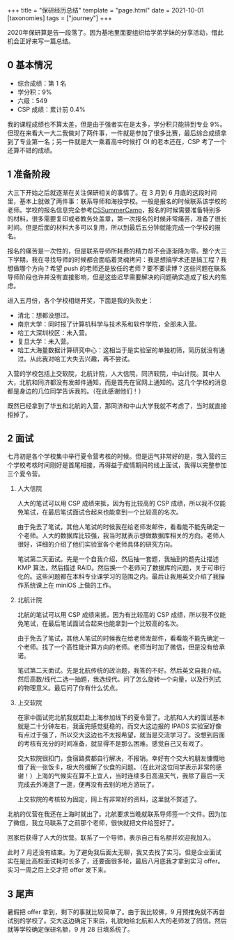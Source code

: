 +++
title = "保研经历总结"
template = "page.html"
date = 2021-10-01
[taxonomies]
tags = ["journey"]
+++

2020年保研算是告一段落了。因为基地里面要组织给学弟学妹的分享活动，借此机会正好来写一篇总结。
<!-- more -->

## 0 基本情况

- 综合成绩：第 1 名
- 学分积：9%
- 六级：549
- CSP 成绩：累计前 0.4%

我的课程成绩也不算太差，但是由于强者实在是太多，学分积只能排到专业 9%。但现在来看大一大二我做对了两件事，一件就是参加了很多比赛，最后综合成绩拿到了专业第一名；另一件就是大一乘着高中时候打 OI 的老本还在，CSP 考了一个还算不错的成绩。

## 1 准备阶段

大三下开始之后就逐渐在关注保研相关的事情了。在 3 月到 6 月底的这段时间里，基本上就做了两件事：联系导师和海投学校。一般是报名的时候联系该学校的老师。学校的报名信息完全参考[CSSummerCamp][cs-summer-camp]，报名的时候需要准备特别多的材料，很多需要复印或者教务处盖章，第一次报名的时候非常痛苦，准备了很长时间。但是后面的材料大多可以复用，所以到最后五分钟就能完成一个学校的报名。

[cs-summer-camp]: https://github.com/hit-thusz-RookieCJ/CSSummerCamp2021

报名的痛苦是一次性的，但是联系导师所耗费的精力却不会逐渐降为零。整个大三下学期，我在寻找导师的时候都会面临着灵魂拷问：我是想搞学术还是搞工程？我想做哪个方向？希望 push 的老师还是放任的老师？要不要读博？这些问题在联系导师阶段也许并没有直接影响，但是这些迟早需要解决的问题确实造成了极大的焦虑。

进入五月份，各个学校相继开奖，下面是我的失败史：

- 清北：想都没想过。
- 南京大学：同时报了计算机科学与技术系和软件学院，全部未入营。
- 哈工大深圳校区：未入营。
- 复旦大学：未入营。
- 哈工大海量数据计算研究中心：这相当于是实验室的单独初筛，简历就没有通过。从此我对哈工大失去兴趣，再不尝试。

入营的学校包括上交软院，北航计院，人大信院，同济软院，中山计院。其中人大，北航和同济都没有发邮件通知，而是首先在官网上通知的。这几个学校的消息都是身边的几位同学告诉我的。（在此感谢他们！）

既然已经拿到了华五和北航的入营，那同济和中山大学我就不考虑了，当时就直接拒掉了。

## 2 面试

七月初是各个学校集中举行夏令营考核的时候。但是运气非常好的是，我入营的三个学校考核时间刚好是首尾相接，再得益于疫情期间的线上面试，我得以完整参加三个夏令营。

1. 人大信院

    人大的笔试可以用 CSP 成绩来抵，因为有比较高的 CSP 成绩，所以我不仅能免笔试，在最后笔试面试合起来也能拿到一个比较高的名次。

    由于免去了笔试，其他人笔试的时候我在给老师发邮件，看看能不能先确定一个老师。人大的数据库比较强，我当时就表示想做数据库相关的方向。老师人很好，详细的介绍了他们实验室各个老师具体的研究方向。

    笔试第二天面试。先是一个自我介绍，然后抽一套题，我抽到的题先让描述 KMP 算法，然后描述 RAID。然后换一个老师问了数据库的问题，关于可串行化的。这些问题都在本科专业课学习的范围之内。最后让我用英文介绍了我操作系统课上在 miniOS 上做的工作。

2. 北航计院

    北航的笔试可以用 CSP 成绩来抵，因为有比较高的 CSP 成绩，所以我不仅能免笔试，在最后笔试面试合起来也能拿到一个比较高的名次。

    由于免去了笔试，其他人笔试的时候我在给老师发邮件，看看能不能先确定一个老师。找了一个高性能计算方向的老师。老师当时加了微信，但是没有给承诺。

    笔试第二天面试。先是北航传统的政治题，我答的不好。然后英文自我介绍。然后高数/线代二选一抽题，我选线代。问了怎么旋转一个向量，以及行列式的物理意义。最后问了你有什么优点。

3. 上交软院

    在家中面试完北航我就赶赴上海参加线下的夏令营了。北航和人大的面试基本就是二十分钟左右，我面完感觉挺稳的，而交大这边报的 IPADS 实验室好像有点过于强了，所以交大这边也不太报希望，就当是交流学习了。没想到后面的考核有充分的时间准备，就显得不是那么困难。感觉自己又有戏了。

    交大软院很扣门，食宿路费都自行解决，不报销。幸好有个交大的朋友慷慨地借了我一张饭卡，极大的缓解了伙食的问题。（在此对这位同学表示非常的感谢！）上海的气候实在算不上宜人，当时连续多日高温天气，我除了最后一天完成去外滩逛了一逛，便再没有去别的地方游玩了。

    上交软院的考核较为固定，网上有非常好的资料，这里就不赘述了。

北航的优营在我还在上海时就出了。北航要求当晚就联系导师签一个文件。因为加了微信，我立马联系了之前那个老师，很快就把文件给签好了。

回家后获得了人大的优营。联系了一个导师，表示自己有名额并欢迎我加入。

此时 7 月还没有结束。为了避免我后面太无聊，我又去找了实习。但是企业面试实在是比高校面试耗时长多了，还要面很多轮，最后八月底我才拿到实习 offer。实习一周之后上交才把 offer 发下来。

## 3 尾声

暑假把 offer 拿到，剩下的事就比较简单了。由于我比较佛，9 月预推免就不再尝试别的学校了。交大这边确定下来后，礼貌地给北航和人大的老师发了鸽信。然后就等学校确定保研名额，9 月 28 日填系统了。


